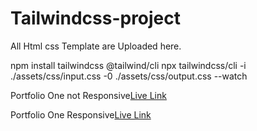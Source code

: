 # Tailwindcss-project
All Html css Template are Uploaded here.

npm install tailwindcss @tailwind/cli
npx tailwindcss/cli -i ./assets/css/input.css -0 ./assets/css/output.css --watch

Portfolio One not Responsive[Live Link](https://mehedi116688.github.io/Tailwindcss-project/Templates/Portfolio%20not%20responsive/)

Portfolio One Responsive[Live Link](https://mehedi116688.github.io/Tailwindcss-project/Templates/Portfolio-responsive/)